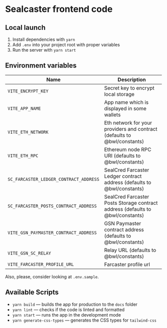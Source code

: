 # Sealcaster frontend code

## Local launch

1. Install dependencies with `yarn`
2. Add `.env` into your project root with proper variables
3. Run the server with `yarn start`

## Environment variables

| Name                                   | Description                                                                    |
| -------------------------------------- | ------------------------------------------------------------------------------ |
| `VITE_ENCRYPT_KEY`                     | Secret key to encrypt local storage                                            |
| `VITE_APP_NAME`                        | App name which is displayed in some wallets                                    |
| `VITE_ETH_NETWORK`                     | Eth network for your providers and contract (defaults to @bwl/constants)       |
| `VITE_ETH_RPC`                         | Ethereum node RPC URI (defaults to @bwl/constants)                             |
| `SC_FARCASTER_LEDGER_CONTRACT_ADDRESS` | SealCred Farcaster Ledger contract address (defaults to @bwl/constants)        |
| `SC_FARCASTER_POSTS_CONTRACT_ADDRESS`  | SealCred Farcaster Posts Storage contract address (defaults to @bwl/constants) |
| `VITE_GSN_PAYMASTER_CONTRACT_ADDRESS`  | GSN Paymaster contract address (defaults to @bwl/constants)                    |
| `VITE_GSN_SC_RELAY`                    | Relay URL (defaults to @bwl/constants)                                         |
| `VITE_FARCASTER_PROFILE_URL`           | Farcaster profile url                                                          |

Also, please, consider looking at `.env.sample`.

## Available Scripts

- `yarn build` — builds the app for production to the `docs` folder
- `yarn lint` — checks if the code is linted and formatted
- `yarn start` — runs the app in the development mode
- `yarn generate-css-types` — generates the CSS types for `tailwind-css`

